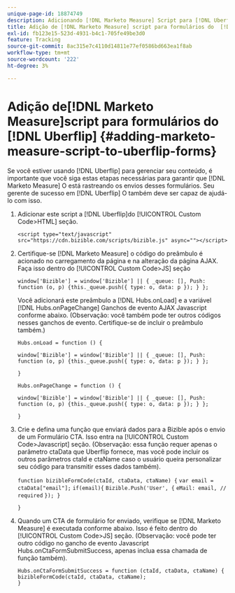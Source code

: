 ```yaml
---
unique-page-id: 18874749
description: Adicionando [!DNL Marketo Measure] Script para [!DNL Uberflip] FORMS - [!DNL Marketo Measure] - Documentação do produto
title: Adição de [!DNL Marketo Measure] script para formulários do  [!DNL Uberflip]
exl-id: fb123e15-523d-4931-b4c1-705fe49be3d0
feature: Tracking
source-git-commit: 8ac315e7c4110d14811e77ef0586bd663ea1f8ab
workflow-type: tm+mt
source-wordcount: '222'
ht-degree: 3%

---
```


# Adição de[!DNL Marketo Measure]script para formulários do [!DNL Uberflip] {#adding-marketo-measure-script-to-uberflip-forms}

Se você estiver usando [!DNL Uberflip] para gerenciar seu conteúdo, é importante que você siga estas etapas necessárias para garantir que [!DNL Marketo Measure] O está rastreando os envios desses formulários. Seu gerente de sucesso em [!DNL Uberflip] O também deve ser capaz de ajudá-lo com isso.

1. Adicionar este script a [!DNL Uberflip]do [!UICONTROL Custom Code>HTML] seção.

   `<script type="text/javascript" src="https://cdn.bizible.com/scripts/bizible.js" async=""></script>`

1. Certifique-se [!DNL Marketo Measure] o código do preâmbulo é acionado no carregamento da página e na alteração da página AJAX. Faça isso dentro do [!UICONTROL Custom Code>JS] seção

   `window['Bizible'] = window['Bizible'] || { _queue: [], Push: function (o, p) {this._queue.push({ type: o, data: p }); } };`

   Você adicionará este preâmbulo a [!DNL Hubs.onLoad] e a variável [!DNL Hubs.onPageChange] Ganchos de evento AJAX Javascript conforme abaixo. (Observação: você também pode ter outros códigos nesses ganchos de evento. Certifique-se de incluir o preâmbulo também.)

   `Hubs.onLoad = function () {`

   `window['Bizible'] = window['Bizible'] || { _queue: [], Push: function (o, p) {this._queue.push({ type: o, data: p }); } };`

   `}`

   `Hubs.onPageChange = function () {`

   `window['Bizible'] = window['Bizible'] || { _queue: [], Push: function (o, p) {this._queue.push({ type: o, data: p }); } };`

   `}`

1. Crie e defina uma função que enviará dados para a Bizible após o envio de um Formulário CTA. Isso entra na [!UICONTROL Custom Code>Javascript] seção. (Observação: essa função requer apenas o parâmetro ctaData que Uberflip fornece, mas você pode incluir os outros parâmetros ctaId e ctaName caso o usuário queira personalizar seu código para transmitir esses dados também).

   `function bizibleFormCode(ctaId, ctaData, ctaName) {`
   `var email = ctaData["email"];`
   `if(email){`
   `Bizible.Push('User', {`
   `eMail: email, // required`
   `}); }`

   `}`

1. Quando um CTA de formulário for enviado, verifique se [!DNL Marketo Measure] é executada conforme abaixo. Isso é feito dentro do [!UICONTROL Custom Code>JS] seção. (Observação: você pode ter outro código no gancho de evento Javascript Hubs.onCtaFormSubmitSuccess, apenas inclua essa chamada de função também).

   `Hubs.onCtaFormSubmitSuccess = function (ctaId, ctaData, ctaName) {`
   `bizibleFormCode(ctaId, ctaData, ctaName);`\
   `}`
